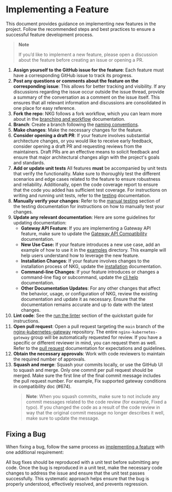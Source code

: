 # Implementing a Feature

This document provides guidance on implementing new features in the project. Follow the recommended steps and best
practices to ensure a successful feature development process.

> **Note**
>
> If you’d like to implement a new feature, please open a discussion about the feature before creating an issue or opening a PR.

1. **Assign yourself to the GitHub issue for the feature**: Each feature must have a corresponding GitHub issue to track
   its progress.
2. **Post any questions or comments about the feature on the corresponding issue**: This allows for better tracking and
   visibility. If any discussions regarding the issue occur outside the issue thread, provide a summary of the
   conversation as a comment on the issue itself. This ensures that all relevant information and discussions are
   consolidated in one place for easy reference.
3. **Fork the repo**: NKG follows a fork workflow, which you can learn more about in
   the [branching and workflow](branching-and-workflow.md) documentation.
4. **Branch**: Create a branch following the [naming conventions](branching-and-workflow.md#branch-naming-conventions).
5. **Make changes**: Make the necessary changes for the feature.
6. **Consider opening a draft PR**: If your feature involves substantial architecture changes, or you would like to
   receive early feedback, consider opening a draft PR and requesting reviews from the maintainers. Draft PRs are an
   effective means to solicit feedback and ensure that major architectural changes align with the project's goals and
   standards.
7. **Add or update unit tests** All features **must** be accompanied by unit tests that verify the functionality. Make
   sure to thoroughly test the different scenarios and edge cases related to the feature to ensure robustness and
   reliability. Additionally, open the code coverage report to ensure that the code you added has sufficient test
   coverage. For instructions on writing and running unit tests, refer to the [testing](testing.md#unit-test-guidelines)
   documentation.
8. **Manually verify your changes**: Refer to the [manual testing](testing.md#manual-testing) section of the testing
   documentation for instructions on how to manually test your changes.
9. **Update any relevant documentation**: Here are some guidelines for updating documentation:
    - **Gateway API Feature**: If you are implementing a Gateway API feature, make sure to update
      the [Gateway API Compatibility](../gateway-api-compatibility.md) documentation.
    - **New Use Case:** If your feature introduces a new use case, add an example of how to use it in
      the [examples](../../examples) directory. This example will help users understand how to leverage the new feature.
    - **Installation Changes**: If your feature involves changes to the installation process of NKG, update
      the [installation](../installation.md) documentation.
    - **Command-line Changes**: If your feature introduces or changes a command-line flag or subcommand, update
      the [cli help](../cli-help.md) documentation.
    - **Other Documentation Updates**: For any other changes that affect the behavior, usage, or configuration of NKG,
      review the existing documentation and update it as necessary. Ensure that the documentation remains accurate and
      up to date with the latest changes.
10. **Lint code**: See the [run the linter](quickstart.md#run-the-linter) section of the quickstart guide for
    instructions.
11. **Open pull request**: Open a pull request targeting the `main` branch of
    the [nginx-kubernetes-gateway](https://github.com/nginxinc/nginx-kubernetes-gateway/tree/main) repository. The
    entire `nginx-kubernetes-gateway` group will be automatically requested for review. If you have a specific or
    different reviewer in mind, you can request them as well. Refer to the [pull request](pull-request.md) documentation
    for expectations and guidelines.
12. **Obtain the necessary approvals**: Work with code reviewers to maintain the required number of approvals.
13. **Squash and merge**: Squash your commits locally, or use the GitHub UI to squash and merge. Only one commit per
    pull request should be merged. Make sure the first line of the final commit message includes the pull request
    number. For example, Fix supported gateway conditions in compatibility doc (#674).
    > **Note**:
    When you squash commits, make sure to not include any commit messages related to the code review
    (for example, Fixed a typo). If you changed the code as a result of the code review in way that the original commit message no longer describes it well, make sure to update the message.
     


## Fixing a Bug

When fixing a bug, follow the same process as [implementing a feature](#implementing-a-feature) with one additional
requirement:

All bug fixes should be reproduced with a unit test before submitting any code. Once the bug is reproduced in a unit
test, make the necessary code changes to address the issue and ensure that the unit test passes successfully. This
systematic approach helps ensure that the bug is properly understood, effectively resolved, and prevents regression.
